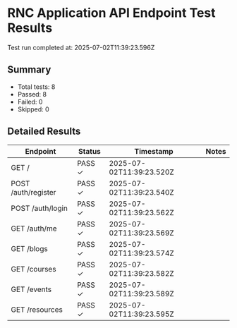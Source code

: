# RNC Application API Endpoint Test Results

Test run completed at: 2025-07-02T11:39:23.596Z

## Summary

- Total tests: 8
- Passed: 8
- Failed: 0
- Skipped: 0

## Detailed Results

| Endpoint | Status | Timestamp | Notes |
|----------|--------|-----------|-------|
| GET / | PASS ✓ | 2025-07-02T11:39:23.520Z |  |
| POST /auth/register | PASS ✓ | 2025-07-02T11:39:23.540Z |  |
| POST /auth/login | PASS ✓ | 2025-07-02T11:39:23.562Z |  |
| GET /auth/me | PASS ✓ | 2025-07-02T11:39:23.569Z |  |
| GET /blogs | PASS ✓ | 2025-07-02T11:39:23.574Z |  |
| GET /courses | PASS ✓ | 2025-07-02T11:39:23.582Z |  |
| GET /events | PASS ✓ | 2025-07-02T11:39:23.589Z |  |
| GET /resources | PASS ✓ | 2025-07-02T11:39:23.595Z |  |

